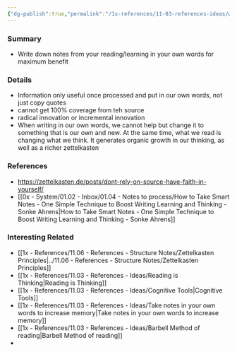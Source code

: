```yaml
---
{"dg-publish":true,"permalink":"/1x-references/11-03-references-ideas/writing-notes-in-your-own-words-has-power/","title":"Use your own words","dgShowBacklinks":false}
---
```



### Summary
- Write down notes from your reading/learning in your own words for maximum benefit

### Details
- Information only useful once processed and put in our own words, not just copy quotes 
- cannot get 100% coverage from teh source
- radical innovation or incremental innovation
- When writing in our own words, we cannot help but change it to something that is our own and new. At the same time, what we read is changing what we think. It generates organic growth in our thinking, as well as a richer zettelkasten

### References
- https://zettelkasten.de/posts/dont-rely-on-source-have-faith-in-yourself/
- [[0x - System/01.02 - Inbox/01.04 - Notes to process/How to Take Smart Notes - One Simple Technique to Boost Writing Learning and Thinking - Sonke Ahrens\|How to Take Smart Notes - One Simple Technique to Boost Writing Learning and Thinking - Sonke Ahrens]]

### Interesting Related
- [[1x - References/11.06 - References - Structure Notes/Zettelkasten Principles\|../11.06 - References - Structure Notes/Zettelkasten Principles]]
- [[1x - References/11.03 - References - Ideas/Reading is Thinking\|Reading is Thinking]]
- [[1x - References/11.03 - References - Ideas/Cognitive Tools\|Cognitive Tools]]
- [[1x - References/11.03 - References - Ideas/Take notes in your own words to increase memory\|Take notes in your own words to increase memory]]
- [[1x - References/11.03 - References - Ideas/Barbell Method of reading\|Barbell Method of reading]]
- 

